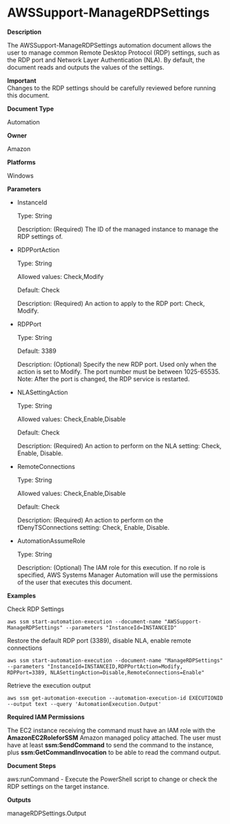# AWSSupport\-ManageRDPSettings<a name="automation-awssupport-managerdpsettings"></a>

 **Description** 

The AWSSupport\-ManageRDPSettings automation document allows the user to manage common Remote Desktop Protocol \(RDP\) settings, such as the RDP port and Network Layer Authentication \(NLA\)\. By default, the document reads and outputs the values of the settings\.

**Important**  
Changes to the RDP settings should be carefully reviewed before running this document\.

 **Document Type** 

Automation

 **Owner** 

Amazon

 **Platforms** 

Windows

 **Parameters** 
+ InstanceId

  Type: String

  Description: \(Required\) The ID of the managed instance to manage the RDP settings of\.
+ RDPPortAction

  Type: String

  Allowed values: Check,Modify

  Default: Check

  Description: \(Required\) An action to apply to the RDP port: Check, Modify\.
+ RDPPort

  Type: String

  Default: 3389

  Description: \(Optional\) Specify the new RDP port\. Used only when the action is set to Modify\. The port number must be between 1025\-65535\. Note: After the port is changed, the RDP service is restarted\.
+ NLASettingAction

  Type: String

  Allowed values: Check,Enable,Disable

  Default: Check

  Description: \(Required\) An action to perform on the NLA setting: Check, Enable, Disable\.
+ RemoteConnections

  Type: String

  Allowed values: Check,Enable,Disable

  Default: Check

  Description: \(Required\) An action to perform on the fDenyTSConnections setting: Check, Enable, Disable\.
+ AutomationAssumeRole

  Type: String

  Description: \(Optional\) The IAM role for this execution\. If no role is specified, AWS Systems Manager Automation will use the permissions of the user that executes this document\.

 **Examples** 

Check RDP Settings

```
aws ssm start-automation-execution --document-name "AWSSupport-ManageRDPSettings" --parameters "InstanceId=INSTANCEID"
```

Restore the default RDP port \(3389\), disable NLA, enable remote connections

```
aws ssm start-automation-execution --document-name "ManageRDPSettings" --parameters "InstanceId=INSTANCEID,RDPPortAction=Modify, RDPPort=3389, NLASettingAction=Disable,RemoteConnections=Enable"
```

Retrieve the execution output

```
aws ssm get-automation-execution --automation-execution-id EXECUTIONID --output text --query 'AutomationExecution.Output'
```

 **Required IAM Permissions** 

The EC2 instance receiving the command must have an IAM role with the **AmazonEC2RoleforSSM** Amazon managed policy attached\. The user must have at least **ssm:SendCommand** to send the command to the instance, plus **ssm:GetCommandInvocation** to be able to read the command output\.

 **Document Steps** 

aws:runCommand \- Execute the PowerShell script to change or check the RDP settings on the target instance\.

 **Outputs** 

manageRDPSettings\.Output
